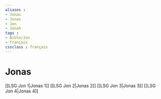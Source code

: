 ```yaml
---
aliases : 
- Jonas
- Jonas
- Jon
- Jonah
tags : 
- Bible/Jon
- français
cssclass : français
---
```


# Jonas

[[LSG Jon 1|Jonas 1]]
[[LSG Jon 2|Jonas 2]]
[[LSG Jon 3|Jonas 3]]
[[LSG Jon 4|Jonas 4]]
